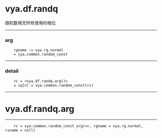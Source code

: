 # vya.df.randq
随机数填充所有使用的相位

---
### arg
```
	rgname := vya.rg.normal
	= vya.common.random_const
```
---
### detail
```
	rc = <vya.df.randq.arg()>
	= sq[n] = vya.common.random_const(rc)
```

***
# vya.df.randq.arg
---
```
	rc = vya.common.random_const_arg(<>, rgname = vya.rg.normal, rsname = null)
```
